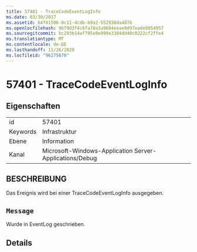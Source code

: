 ```yaml
---
title: 57401 - TraceCodeEventLogInfo
ms.date: 03/30/2017
ms.assetid: 64f01506-0c11-4cdb-b9a2-552938da487b
ms.openlocfilehash: 9b79d3f4c6fa78a3a9684eeae0d97eade8054957
ms.sourcegitcommit: bc293b14af795e0e999e3304dd40c0222cf2ffe4
ms.translationtype: MT
ms.contentlocale: de-DE
ms.lasthandoff: 11/26/2020
ms.locfileid: "96275670"
---
```

# <a name="57401---tracecodeeventloginfo"></a>57401 - TraceCodeEventLogInfo

## <a name="properties"></a>Eigenschaften  
  
|||  
|-|-|  
|id|57401|  
|Keywords|Infrastruktur|  
|Ebene|Information|  
|Kanal|Microsoft-Windows-Application Server-Applications/Debug|  
  
## <a name="description"></a>BESCHREIBUNG  

 Das Ereignis wird bei einer TraceCodeEventLogInfo ausgegeben.  
  
## <a name="message"></a>`Message`  

 Wurde in EventLog geschrieben.  
  
## <a name="details"></a>Details
